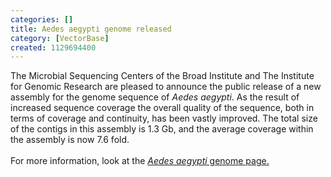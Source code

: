 ```yaml
---
categories: []
title: Aedes aegypti genome released
category: [VectorBase]
created: 1129694400
---
```

The Microbial Sequencing Centers of the Broad Institute and The Institute for Genomic Research are pleased to announce the public release of a new assembly for the genome sequence of <i>Aedes aegypti</i>.  As the result of increased sequence coverage the overall quality of the sequence, both in terms of coverage and continuity, has been vastly improved.  The total size of the contigs in this assembly is 1.3 Gb, and the average coverage within the assembly is now 7.6 fold.<br/><br/>For more information, look at the <a href="/organisms/aedes-aegypti"><i>Aedes aegypti</i> genome page.</a>
